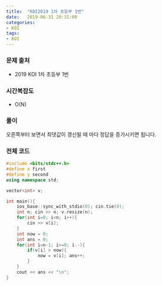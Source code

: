 ```yaml
---
title:  "KOI2019 1차 초등부 1번"
date:   2019-06-31 20:31:00
categories:
- KOI
tags:
- KOI
---
```


### 문제 출처
* 2019 KOI 1차 초등부 1번

### 시간복잡도
* O(N)

### 풀이
오른쪽부터 보면서 최댓값이 갱신될 때 마다 정답을 증가시키면 됩니다.

### 전체 코드
```cpp
#include <bits/stdc++.h>
#define x first
#define y second
using namespace std;

vector<int> v;

int main(){
	ios_base::sync_with_stdio(0); cin.tie(0);
	int n; cin >> n; v.resize(n);
	for(int i=0; i<n; i++){
		cin >> v[i];
	}
	int now = 0;
	int ans = 0;
	for(int i=n-1; i>=0; i--){
		if(v[i] > now){
			now = v[i]; ans++;
		}
	}
	cout << ans << "\n";
}
```
